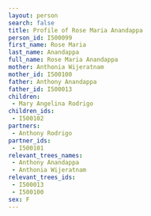 ```yaml
---
layout: person
search: false
title: Profile of Rose Maria Anandappa
person_id: I500099
first_name: Rose Maria
last_name: Anandappa
full_name: Rose Maria Anandappa
mother: Anthonia Wijeratnam
mother_id: I500100
father: Anthony Anandappa
father_id: I500013
children:
 - Mary Angelina Rodrigo
children_ids:
 - I500102
partners:
 - Anthony Rodrigo
partner_ids:
 - I500101
relevant_trees_names:
 - Anthony Anandappa
 - Anthonia Wijeratnam
relevant_trees_ids:
 - I500013
 - I500100
sex: F
---
```


